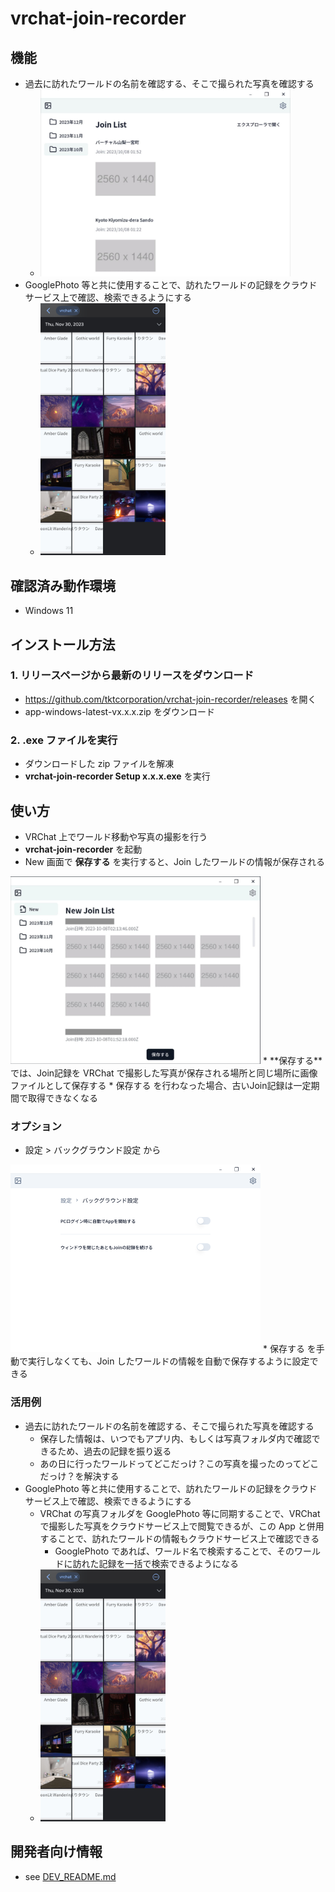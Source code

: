 # vrchat-join-recorder

## 機能
* 過去に訪れたワールドの名前を確認する、そこで撮られた写真を確認する
  * <img src="README-image/join-list.jpg" width="400px">
* GooglePhoto 等と共に使用することで、訪れたワールドの記録をクラウドサービス上で確認、検索できるようにする
  * <img src="README-image/google-photo-screenshot.jpg" width="200px">

## 確認済み動作環境
* Windows 11

## インストール方法
### 1. リリースページから最新のリリースをダウンロード
* https://github.com/tktcorporation/vrchat-join-recorder/releases を開く
* app-windows-latest-vx.x.x.zip をダウンロード

### 2. .exe ファイルを実行
* ダウンロードした zip ファイルを解凍
* **vrchat-join-recorder Setup x.x.x.exe** を実行

## 使い方
* VRChat 上でワールド移動や写真の撮影を行う
* **vrchat-join-recorder** を起動
* New 画面で **保存する** を実行すると、Join したワールドの情報が保存される
<img src="README-image/new-join-list.jpg" width="400px">
  * **保存する** では、Join記録を VRChat で撮影した写真が保存される場所と同じ場所に画像ファイルとして保存する
  * 保存する を行わなった場合、古いJoin記録は一定期間で取得できなくなる

### オプション
* 設定 > バックグラウンド設定 から
<img src="playwright/previews/SETTING_BACKGROUND_EXECUTION.png" width="400px">
  * 保存する を手動で実行しなくても、Join したワールドの情報を自動で保存するように設定できる

### 活用例
* 過去に訪れたワールドの名前を確認する、そこで撮られた写真を確認する
  * 保存した情報は、いつでもアプリ内、もしくは写真フォルダ内で確認できるため、過去の記録を振り返る
  * あの日に行ったワールドってどこだっけ？この写真を撮ったのってどこだっけ？を解決する
* GooglePhoto 等と共に使用することで、訪れたワールドの記録をクラウドサービス上で確認、検索できるようにする
  * VRChat の写真フォルダを GooglePhoto 等に同期することで、VRChat で撮影した写真をクラウドサービス上で閲覧できるが、この App と併用することで、訪れたワールドの情報もクラウドサービス上で確認できる
    * GooglePhoto であれば、ワールド名で検索することで、そのワールドに訪れた記録を一括で検索できるようになる
  * <img src="README-image/google-photo-screenshot.jpg" width="200px">

## 開発者向け情報
* see [DEV_README.md](DEV_README.md)
